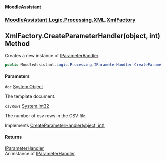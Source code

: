 #### [MoodleAssistant](index.md 'index')
### [MoodleAssistant.Logic.Processing.XML](MoodleAssistant.Logic.Processing.XML.md 'MoodleAssistant.Logic.Processing.XML').[XmlFactory](MoodleAssistant.Logic.Processing.XML.XmlFactory.md 'MoodleAssistant.Logic.Processing.XML.XmlFactory')

## XmlFactory.CreateParameterHandler(object, int) Method

Creates a new instance of [IParameterHandler](MoodleAssistant.Logic.Processing.IParameterHandler.md 'MoodleAssistant.Logic.Processing.IParameterHandler').

```csharp
public MoodleAssistant.Logic.Processing.IParameterHandler CreateParameterHandler(object doc, int csvRows);
```
#### Parameters

<a name='MoodleAssistant.Logic.Processing.XML.XmlFactory.CreateParameterHandler(object,int).doc'></a>

`doc` [System.Object](https://docs.microsoft.com/en-us/dotnet/api/System.Object 'System.Object')

The template document.

<a name='MoodleAssistant.Logic.Processing.XML.XmlFactory.CreateParameterHandler(object,int).csvRows'></a>

`csvRows` [System.Int32](https://docs.microsoft.com/en-us/dotnet/api/System.Int32 'System.Int32')

The number of csv rows in the CSV file.

Implements [CreateParameterHandler(object, int)](MoodleAssistant.Logic.Processing.IReplicatorFactory.CreateParameterHandler(object,int).md 'MoodleAssistant.Logic.Processing.IReplicatorFactory.CreateParameterHandler(object, int)')

#### Returns
[IParameterHandler](MoodleAssistant.Logic.Processing.IParameterHandler.md 'MoodleAssistant.Logic.Processing.IParameterHandler')  
An instance of [IParameterHandler](MoodleAssistant.Logic.Processing.IParameterHandler.md 'MoodleAssistant.Logic.Processing.IParameterHandler').